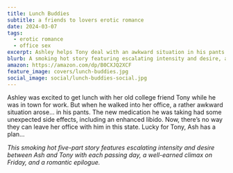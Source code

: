 ```yaml
---
title: Lunch Buddies
subtitle: a friends to lovers erotic romance
date: 2024-03-07
tags:
  - erotic romance
  - office sex
excerpt: Ashley helps Tony deal with an awkward situation in his pants.
blurb: A smoking hot story featuring escalating intensity and desire, a well-earned climax, and a romantic epilogue.
amazon: https://amazon.com/dp/B0CXJQ2XCF
feature_image: covers/lunch-buddies.jpg
social_image: social/lunch-buddies-social.jpg
---
```


Ashley was excited to get lunch with her old college friend Tony while he was in town for work. But when he walked into her office, a rather awkward situation arose… in his pants. The new medication he was taking had some unexpected side effects, including an enhanced libido. Now, there’s no way they can leave her office with him in this state. Lucky for Tony, Ash has a plan…

_This smoking hot five-part story features escalating intensity and desire between Ash and Tony with each passing day, a well-earned climax on Friday, and a romantic epilogue._
